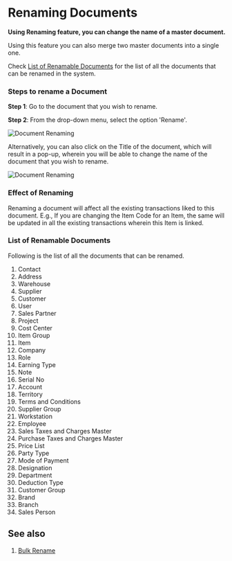 <!-- add-breadcrumbs -->
# Renaming Documents

**Using Renaming feature, you can change the name of a master document.**

Using this feature you can also merge two master documents into a single one.

Check [List of Renamable Documents](/docs/v13/user/manual/en/using-erpnext/articles/renaming-documents#list-of-renamable-documents) for the list of all the documents that can be renamed in the system.

### Steps to rename a Document

**Step 1**: Go to the document that you wish to rename.

**Step 2**: From the drop-down menu, select the option 'Rename'.

![Document Renaming](/docs/v13/assets/img/using-erpnext/using-rename-documents-1.gif)

Alternatively, you can also click on the Title of the document, which will result in a pop-up, wherein you will be able to change the name of the document that you wish to rename.

![Document Renaming](/docs/v13/assets/img/using-erpnext/using-rename-documents-2.gif)

### Effect of Renaming

Renaming a document will affect all the existing transactions liked to this document. E.g., If you are changing the Item Code for an Item, the same will be updated in all the existing transactions wherein this Item is linked.

### List of Renamable Documents

Following is the list of all the documents that can be renamed.

1. Contact
2. Address
3. Warehouse
4. Supplier
5. Customer
6. User
7. Sales Partner
8. Project
9. Cost Center
10. Item Group
11. Item
12. Company
13. Role
14. Earning Type
15. Note
16. Serial No
17. Account
18. Territory
19. Terms and Conditions
20. Supplier Group
21. Workstation
22. Employee
23. Sales Taxes and Charges Master
24. Purchase Taxes and Charges Master
25. Price List
26. Party Type
27. Mode of Payment
28. Designation
29. Department
30. Deduction Type
31. Customer Group
32. Brand
33. Branch
34. Sales Person

## See also

1. [Bulk Rename](/docs/v13/user/manual/en/using-erpnext/articles/bulk-rename)

<!-- markdown -->
